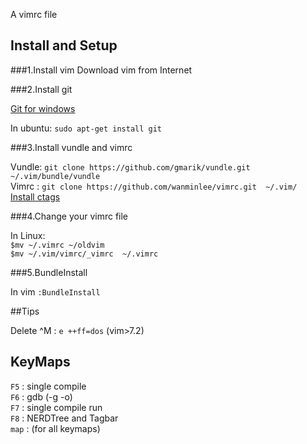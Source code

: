 A vimrc file

Install and Setup 
----------------------------------
###1.Install   vim 
Download vim from Internet

###2.Install git

[Git for windows](https://code.google.com/p/msysgit/downloads/list)

In ubuntu: `sudo apt-get install git`

###3.Install vundle and vimrc

Vundle:   `git clone https://github.com/gmarik/vundle.git ~/.vim/bundle/vundle`<br />
Vimrc :   `git clone https://github.com/wanminlee/vimrc.git  ~/.vim/`<br />
[Install ctags](http://ctags.sourceforge.net/)

###4.Change your vimrc file

In Linux: <br />
`$mv ~/.vimrc ~/oldvim`<br />
`$mv ~/.vim/vimrc/_vimrc  ~/.vimrc`

###5.BundleInstall 

In vim  `:BundleInstall`

##Tips

Delete ^M :   `e ++ff=dos`  (vim>7.2)

KeyMaps
------------------------------

`F5`  : single compile <br />
`F6`  : gdb    (-g -o)<br />
`F7`  : single compile run<br />
`F8`  : NERDTree and Tagbar<br />
`map` : (for all keymaps)

